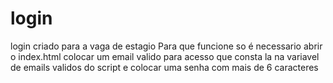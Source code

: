 # login
 login criado para a vaga de estagio 
 Para que funcione so é necessario abrir o index.html
 colocar um email valido para acesso
 que consta la na variavel de emails validos do script
 e colocar uma senha com mais de 6 caracteres
 
